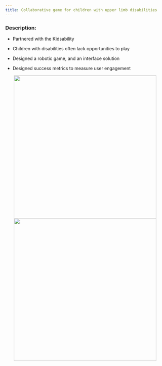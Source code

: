 ```yaml
---
title: Collaborative game for children with upper limb disabilities
---
```

### Description: 
- Partnered with the Kidsability

- Children with disabilities often lack opportunities to play

- Designed a robotic game, and an interface solution

- Designed success metrics to measure user engagement


 <center>
 <div class = "column">
    <img src="https://github.com/user-attachments/assets/b5f157b5-c93e-4d34-8acd-5362b457e17d" height = "450" position = "relative" align ="center">
 </div>
 </center>

  <center>
 <div class = "column">
    <img src="https://github.com/user-attachments/assets/5ebadac9-0910-4656-9760-130c5e1d7e3a" height = "450" position = "relative" align ="center">
 </div>
 </center>


